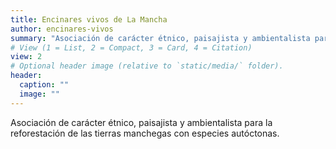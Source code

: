 ```yaml
---
title: Encinares vivos de La Mancha
author: encinares-vivos
summary: "Asociación de carácter étnico, paisajista y ambientalista para la reforestación de las tierras manchegas con especies autóctonas. "
# View (1 = List, 2 = Compact, 3 = Card, 4 = Citation)
view: 2
# Optional header image (relative to `static/media/` folder).
header:
  caption: ""
  image: ""
---
```


Asociación de carácter étnico, paisajista y ambientalista para la reforestación de las tierras manchegas con especies autóctonas.
